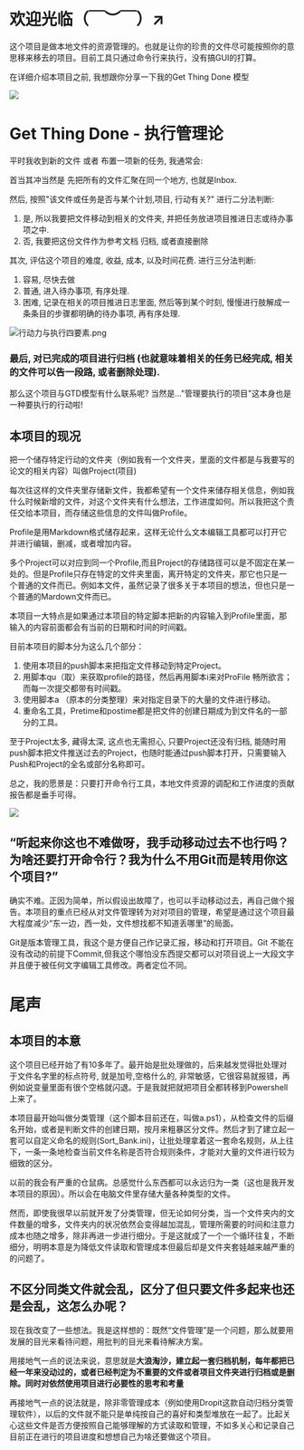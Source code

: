 # 欢迎光临（￣︶￣）↗　
这个项目是做本地文件的资源管理的。也就是让你的珍贵的文件尽可能按照你的意思移来移去的项目。目前工具只通过命令行来执行，没有搞GUI的打算。

在详细介绍本项目之前, 我想跟你分享一下我的Get Thing Done 模型

![](https://github.com/Halloween1996/Project_Management/blob/ded2ef12bc7908bcefbcb2e49363a0e044fc6027/IMG/GTD%E8%A7%84%E5%88%92%E5%9B%BE.png)

# Get Thing Done - 执行管理论
平时我收到新的文件 或者 布置一项新的任务, 我通常会:

首当其冲当然是 先把所有的文件汇聚在同一个地方, 也就是Inbox.

然后, 按照"该文件或任务是否与某个计划,项目, 行动有关?" 进行二分法判断:
1. 是, 所以我要把文件移动到相关的文件夹, 并把任务放进项目推进日志或待办事项之中.
2. 否, 我要把这份文件作为参考文档 归档, 或者直接删除

其次, 评估这个项目的难度, 收益, 成本, 以及时间花费. 进行三分法判断:
1. 容易, 尽快去做
2. 普通, 进入待办事项, 有序处理.
3. 困难, 记录在相关的项目推进日志里面, 然后等到某个时刻, 慢慢进行肢解成一条条目的步骤都明确的待办事项, 再有序处理.

![行动力与执行四要素.png](https://github.com/Halloween1996/Project_Management/blob/27053a25cd6fc941eb2296aa816b1c7dba3e0d3c/IMG/%E8%A1%8C%E5%8A%A8%E5%8A%9B%E4%B8%8E%E6%89%A7%E8%A1%8C%E5%9B%9B%E8%A6%81%E7%B4%A0.png)

### 最后, 对已完成的项目进行归档 (也就意味着相关的任务已经完成, 相关的文件可以告一段路, 或者删除处理).

那么这个项目与GTD模型有什么联系呢? 当然是..."管理要执行的项目"这本身也是一种要执行的行动啦!

## 本项目的现况

把一个储存特定行动的文件夹（例如我有一个文件夹，里面的文件都是与我要写的论文的相关内容）叫做Project(项目)

每次往这样的文件夹里存储新文件，我都希望有一个文件来储存相关信息，例如我什么时候新增的文件，对这个文件夹有什么想法，工作进度如何。所以我把这个责任交给本项目，而存储这些信息的文件叫做Profile。

Profile是用Markdown格式储存起来，这样无论什么文本编辑工具都可以打开它并进行编辑，删减，或者增加内容。

多个Project可以对应到同一个Profile,而且Project的存储路径可以是不固定在某一处的。但是Profile只存在特定的文件夹里面，离开特定的文件夹，那它也只是一个普通的文件而已。例如本文件，虽然记录了很多关于本项目的想法，但也只是一个普通的Mardown文件而已。

本项目一大特点是如果通过本项目的特定脚本把新的内容输入到Profile里面，那输入的内容前面都会有当前的日期和时间的时间戳。

目前本项目的脚本分为这么几个部分：
1. 使用本项目的push脚本来把指定文件移动到特定Project。
2. 用脚本qu（取）来获取profile的路径，然后再用脚本i来对ProFile 畅所欲言；而每一次提交都带有时间戳。
3. 使用脚本a （原本的分类整理）来对指定目录下的大量的文件进行移动。
4. 重命名工具，Pretime和postime都是把文件的创建日期成为到文件名的一部分的工具。

至于Project太多, 藏得太深, 这点也无需担心, 只要Project还没有归档, 能随时用push脚本把文件推送过去的Project，也随时能通过push脚本打开，只需要输入Push和Project的全名或部分名称即可。

总之，我的愿景是：只要打开命令行工具，本地文件资源的调配和工作进度的贡献报告都是垂手可得。

![](https://github.com/Halloween1996/Project_Management/blob/27053a25cd6fc941eb2296aa816b1c7dba3e0d3c/IMG/PJM%E7%BB%93%E6%9E%84.png)

## “听起来你这也不难做呀，我手动移动过去不也行吗？为啥还要打开命令行？我为什么不用Git而是转用你这个项目?”
确实不难。正因为简单，所以假设出故障了，也可以手动移动过去，再自己做个报告。本项目的重点已经从对文件管理转为对对项目的管理，希望是通过这个项目最大程度减少“东一边，西一处，文件想找都不知道丢哪里”的局面。

Git是版本管理工具，我这个是方便自己作记录汇报，移动和打开项目。Git 不能在没有改动的前提下Commit,但我这个哪怕没东西提交都可以对项目说上一大段文字并且便于被任何文字编辑工具修改。两者定位不同。

# 尾声
## 本项目的本意
这个项目已经开始了有10多年了。最开始是批处理做的，后来越发觉得批处理对于文件名字里的标点符号, 就是加号,空格什么的, 非常敏感，它很容易就报错，再例如说变量里面有很个空格就闪退。于是我就把就把项目全都转移到Powershell上来了。

本项目最开始叫做分类管理（这个脚本目前还在，叫做a.ps1），从检查文件的后缀名开始，或者是判断文件的创建日期，按月来粗暴区分文件。然后才到了建立起一套可以自定义命名的规则(Sort_Bank.ini)，让批处理拿着这一套命名规则，从上往下，一条一条地检查当前文件名称是否符合规则条件，才能对大量的文件进行较为细致的区分。

以前的我会有严重的仓鼠病。总感觉什么东西都可以永远归为一类（这也是我开发本项目的原因）。所以会在电脑文件里存储大量各种类型的文件。

然而，即使我很早以前就开发了分类管理，但无论如何分类，当一个文件夹内的文件数量的增多，文件夹内的状况依然会变得越加混乱，管理所需要的时间和注意力成本也随之增多，除非再进一步进行细分。于是这就成了一个一个循环往复，不断细分，明明本意是为降低文件读取和管理成本但最后却是文件夹套娃越来越严重的的问题了。

## 不区分同类文件就会乱，区分了但只要文件多起来也还是会乱，这怎么办呢？

现在我改变了一些想法。我是这样想的：既然“文件管理”是一个问题，那么就要用发展的目光来看待问题，用批判的目光来看待解决方案。

用接地气一点的说法来说，意思就是**大浪淘沙，建立起一套归档机制，每年都把已经一年来没动过的，或者已经判定为不重要的文件或者项目文件夹进行归档或是删除。同时对依然使用项目进行必要性的思考和考量**

再接地气一点的说法就是，除非零管理成本（例如使用Dropit这款自动归档分类管理软件），以后的文件就不能只是单纯按自己的喜好和类型堆放在一起了。比起关心这些文件是否方便按照自己能够理解的方式读取和管理，不如多关心和记录自己目前正在进行的项目进度和想想自己为啥还要做这个项目。

